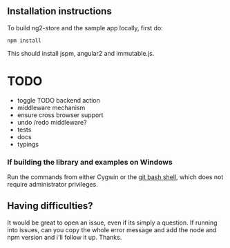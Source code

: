 
## Installation instructions

To build ng2-store and the sample app locally, first do:

    npm install
    
This should install jspm, angular2 and immutable.js.
 
 
# TODO

 - toggle TODO backend action
 - middleware mechanism 
 - ensure cross browser support
 - undo /redo middleware?
 - tests
 - docs
 - typings


### If building the library and examples on Windows

Run the commands from either Cygwin or the [git bash shell](https://git-scm.com/downloads), which does not require administrator privileges.


## Having difficulties?

It would be great to open an issue, even if its simply a question. If running into issues, can you copy the whole error message and add the node and npm version and i'll follow it up. Thanks.
